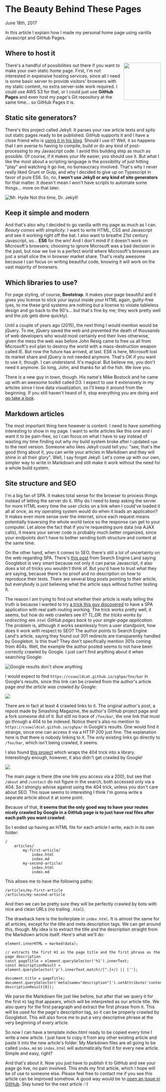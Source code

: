 
# The Beauty Behind These Pages

June 18th, 2017

In this article I explain how I made my personal home page using vanilla Javascript and GitHub Pages.

## Where to host it

<img src="octocat.png" style="width: 120px; float: right; margin-left: 10px">

There's a handful of possibilities out there if you want to make your own static home page. First, I'm not interested in expensive hosting services, since all I need is some basic server to provide visitors' browsers with my static content, no extra server-side work required. I could use AWS S3 for that, or I could just use **GitHub Pages** and even host my page's Git repository at the same time... so GitHub Pages it is.

## Static site generators?

There's this project called Jekyll. It parses your raw article texts and spits out static pages ready to be published. GitHub supports it and I have a close friend who is [using it in his blog][bernardo]. Should I use it? Well, it so happens that I am averse to having to compile, build or do any kind of post-processing to my Javascript code. I avoid this building step as much as possible. Of course, if it makes your life easier, you should use it. But what I like the most about a scripting language is the possibility of just hitting "play" and watching it go live, no bureaucracy involved. That's why I never really liked Grunt or Gulp, and why I decided to give up on Typescript in favor of pure ES6. So, no, **I won't use Jekyll or any kind of site generators** for that matter. It doesn't mean I won't have scripts to automate some things... more on that later.

![Mr. Hyde](mr-hyde.jpg)
<span class="legend">Not this time, Dr. Jekyll!</span>

## Keep it simple and modern

And that's also why I decided to go vanilla with my page as much as I can. *Beauty comes with simplicity*. I want to write HTML, CSS and Javascript and see it working right off the bat. I also want to breathe 21st century Javascript, so... **ES6** for the win! And I don't mind if it doesn't work on Microsoft's browsers; choosing to ignore Microsoft was a bad decision in the past, but now we live in a perfect world where Microsoft's browsers are just a small slice the in browser market share. That's really awesome because I can focus on writing beautiful code, knowing it will work on the vast majority of browsers.

## Which libraries to use?

For page styling, of course, **Bootstrap**. It makes your page beautiful and it gives you license to stick your layout inside your HTML again, guilty-free (yes, to me these grid systems are nothing but a license to violate tableless design and go back to the 90's... but that's fine by me; they work pretty well and the job gets done quickly).

Until a couple of years ago (2015), the next thing I would mention would be jQuery. To me, jQuery saved the web and prevented the death of thousands of web developers who would most certainly end their lives otherwise, given the mess the web was before John Resig came to free us all from Microsoft's evil plan to destroy the world with a mass-destruction weapon called IE. But now the future has arrived, at last. ES6 is here, Microsoft lost its market share and jQuery is not needed anymore. That's OK if you want to use it, though. I can understand. It's magical. But believe me, you don't need it anymore. So long, John, and thanks for all the fish. We love you.

There is a new guy in town, though. His name's Mike Bostock and he came up with an awesome toolkit called D3. I expect to use it extensively in my articles since I love data visualization, so I'll keep it around from the beginning. If you still haven't heard of it, stop everything you are doing and [go take a look][d3].

## Markdown articles

The most important thing here however is content. I need to have something interesting to show in my page. I want to write articles like this one and I want it to be pain-free, so I can focus on what I have to say instead of wasting my time finding out why my build system broke after I updated `npm` to the next version. Someone who likes Jekyll could tell you: "see, that's the good thing about it, you can write your articles in Markdown and they will shine in all their glory". Well, I say forget Jekyll. Let's come up with our own, simpler way to write in Markdown and still make it work without the need for a whole build system.

<!--
  TELL ABOUT HOW MY INITIAL IDEA WAS TO RENDER EVERYTHING ON THE BROWSER AND JUST HAVE PLAIN MARKDOWN FILES AT DEVELOPMENT TIME, BUT IT ALL WENT DOWN THE DRAIN WHEN I STARTED TO FIND OUT GOOGLE BOT DOES NOT GO WELL WITH JAVASCRIPT, DESPITE WHAT PEOPLE HAVE BEEN SAYING LATELY.

  For instance, if you Google "site:luciopaiva.com about", you will find my About page. Google will show "D3 Brush Tutorial - Lucio Paiva" as the title, since I left it by accident inside the <title> tag, although my Javascript overwrites it as soon as my Markdown article gets loaded. This means it didn't wait for my Javascript to run to collect the title! Moreover, the snippet also didn't show the article contents. It showed my header *and* footer stuff, meaning it would have shown my article if that was the case that it would wait for my Javascript to run. So the bottom line is: Googlebot still has difficulty to process Javascript nowadays.
-->

<!--
2017-06-30
Article demonstrating that Google *may* execute Javascript, but certainly not always
https://www.stephanboyer.com/post/122/does-google-execute-javascript
-->

<!--

And here comes [marked][marked] to the rescue. It does on-the-fly Markdown parsing on the client side; so no need to pre-process anything. You can happily write your article and then call marked to parse it for you. Heck, you can even write it in a separate file and make Javascript load it for you inside your HTML:

    window.addEventListener('load', () => {
        d3.text('index.md', (error, data) => {
            const element = document.getElementById('contents');
            element.innerHTML = marked(data);
        });
    });

The code first waits for the `load` event to be triggered, meaning the page has finished loading. When that happens, it asks `d3` to load our Markdown file as plain text, which then gets passed to `marked` so it can turn the article into proper HTML and stuff it into a `div` element we have just for that.

As of the time of this writing, marked seems to be in limbo. His author is not maintaining it anymore and, although it granted commit access to some people in the community, it still has tons of pull requests to be reviewed and people are starting to talk about a fork of the project under a new name. For now, however, marked is still the best way to go, it seems. I can say it's working pretty well for me.

Marked parses code blocks as plain text. If you want syntax highlighting, though, it exposes a callback where you can plug your favorite highlighting tool. I'm using Highlight.js here. It allows you to select among several available styles and it even lets you pick which languages you want to support, contributing to let your final page size as small as possible. Here's how I'm using it:

    marked.setOptions({
        highlight: code => hljs.highlightAuto(code).value
    });

`hljs` is the global exported by Highlight.js. What you have to do is register a callback for when Marked detects code which could undergo syntax highlighting. Although it works pretty well, there's one glitch I had to fix regarding `pre` elements' background color. As Marked handles only `pre` elements' contents to the highlighter, the highlighter is not able to modify `pre`s' attributes themselves. This means Highlight.js can't add `hljs` class to `pre` elements and its CSS script is then not able to properly add a background color to them. To fix this, I had to write the following patch inside my Javascript file, right after Marked ran:

    // marked does not let Hightlight.js add `hljs` class to pre elements as it should
    for (const pre of element.querySelectorAll('pre')) {
        pre.classList.add('hljs');
    }

With that, my basic script is able to load, parse and do syntax highlighting to all my articles from now on and I don't have to worry about any of that anymore. Cool!

-->

## Site structure and SEO

I'm a big fan of SPA. It makes total sense for the browser to process things instead of letting the server do it. Why do I need to keep asking the server for more HTML every time the user clicks on a link when I could've loaded it all at once, as my operating system would do when it loads an application? It makes even more sense over the internet, since each request means potentially traversing the whole world twice so the response can get to your computer. Let alone the fact that if you're requesting pure data (via AJAX calls), it means your server code is probably much better organized, since your endpoints don't have to bother sending both structure and content at the same time.

On the other hand, when it comes to SEO, there's still a lot of uncertainty on the web regarding SPA. There's [this post][search-engine-land-article] from Search Engine Land saying Googlebot is very smart because not only it can parse Javascript, it also does a lot of tricks you wouldn't think of. But you'd have to trust what they are saying, because there's no proof and no description on how to reproduce their tests. There are several blog posts pointing to their article, but everybody is just believing what the article says without further testing it.

The reason I am trying to find out whether their article is really telling the truth is because I wanted to try [a trick this guy discovered][daniel-buchner-article] to have a SPA application with real path routing working. The trick works pretty well, it seems, but how do web crawlers see it? *TL;DR: the tricks works by redirecting `404.html` GitHub pages back to your single-page application.* The problem is, although it works seamlessly from a user standpoint, how does it work with respect to SEO? The author points to Search Engine Land's article, saying they found out 301 redirects are transparently handled by Googlebot. Is this true? They don't specifically mention 301s coming from 404s. Well, the example the author posted seems to not have been correctly crawled by Google. I just can't find anything about it when searching Google:

![Google results don't show anything](csuwildcat.png)

I would expect to find `https://csuwildcat.github.io/sghpa/foo/bar` in Google's results, since this link can be crawled from the author's article page *and the article was crawled by Google*:

![](csuwildcat-2.png)

There are in fact at least 4 crawled links to it. The original author's post, a repost made by Smashing Magazine, the author's GitHub project page and a fork someone did of it. But still no trace of `/foo/bar`, the one link that must go through a 404 to be indexed. Notice there's also no mention to `https://csuwildcat.github.io/sghpa/` in Google's results. One would find it strange, since one can access it via a HTTP 200 just fine. The explanation here is that there is nobody linking to it. The only existing links go directly to `/foo/bar`, which isn't being crawled, it seems.

I also found [this project][pikachu] which wraps the 404 trick into a library. Interestingly enough, however, it also didn't get crawled by Google!

![](pikachu.png)

The main page is there (the one link you access via a 200), but see that `/about` and `/contact` do not figure in the search, both accessed only via a 404. So I strongly advise against using the 404 trick, unless you don't care about SEO. This issue seems to interesting I think I'm gonna write a separate article about it at some point.

Because of that, **it seems that the only good way to have your routes nicely crawled by Google in a GitHub page is to just have real files after each path you want crawled**.

So I ended up having an HTML file for each article I write, each in its own folder:

    /
        articles/
            my-first-article/
                index.html
                index.md
            my-second-article/
                index.html
                index.md

This allows me to have the following paths:

    /articles/my-first-article
    /articles/my-second-article

And then we can be pretty sure they will be perfectly crawled by bots with nice and clean URLs (no trailing `.html`).

The drawback here is the boilerplate in `index.html`. It is almost the same for all articles, except for the title and meta description tags. We can get around this, though. My idea is to extract the title and the description straight from the Markdown article itself. Here's what we'll do:

    element.innerHTML = marked(data);

    // extracts the first H1 as the page title and the first phrase as the page description
    const pageTitle = element.querySelector('h1').innerText;
    const descriptionResult = element.querySelector('p').innerText.match(/[^.]+/) || [''];

    document.title = pageTitle;
    document.querySelector('meta[name="description"]').setAttribute('content', descriptionResult[0]);

We parse the Markdown file just like before, but after that we query it for the first `H1` tag that appears, which will be interpreted as our article title. We also query for the first paragraph and extract the first phrase from it. This will be used for the page's description tag, so it can be properly crawled by Googlebot. This will also force me to put a very descriptive phrase at the very beginning of every article.

So now I can have a template index.html ready to be copied every time I write a new article. I just have to copy it from any other existing article and paste it into the new article's folder. My Markdown files are all going to be called `index.md` so `index.html` will automatically find it for every new article. Simple and easy, right?

And that's about it. Now you just have to publish it to GitHub and see your page go live, no pain involved. This ends my first article, which I hope will be of use to someone else. Please feel free to contact me if you see this article can be improved somehow. A good way would be to [open an issue in GitHub][github-issue]. Stay tuned for the next article :-)

[bernardo]: http://www.bernardopacheco.net
[marked]: https://github.com/chjj/marked
[d3]: https://d3js.org
[search-engine-land-article]: http://searchengineland.com/tested-googlebot-crawls-javascript-heres-learned-220157
[daniel-buchner-article]: http://www.backalleycoder.com/2016/05/13/sghpa-the-single-page-app-hack-for-github-pages
[pikachu]: https://websemantics.github.io/gh-pages-spa
[github-issue]: https://github.com/luciopaiva/luciopaiva.github.io/issues
